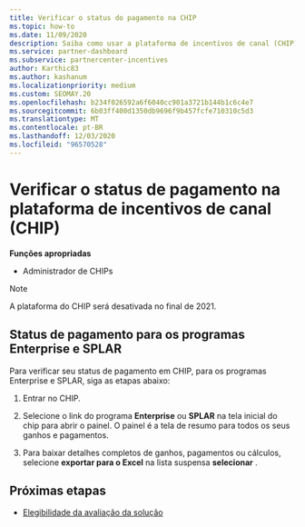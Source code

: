 ```yaml
---
title: Verificar o status do pagamento na CHIP
ms.topic: how-to
ms.date: 11/09/2020
description: Saiba como usar a plataforma de incentivos de canal (CHIP) para verificar o status de pagamento. Observe que o CHIP será desativado no final de 2021.
ms.service: partner-dashboard
ms.subservice: partnercenter-incentives
author: Karthic83
ms.author: kashanum
ms.localizationpriority: medium
ms.custom: SEOMAY.20
ms.openlocfilehash: b234f026592a6f6040cc901a3721b144b1c6c4e7
ms.sourcegitcommit: 6b03ff400d1350db9696f9b457fcfe710310c5d3
ms.translationtype: MT
ms.contentlocale: pt-BR
ms.lasthandoff: 12/03/2020
ms.locfileid: "96570528"
---
```

# <a name="check-payment-status-in-the-channel-incentives-platform-chip"></a>Verificar o status de pagamento na plataforma de incentivos de canal (CHIP)

**Funções apropriadas**

- Administrador de CHIPs

>[!NOTE]
>A plataforma do CHIP será desativada no final de 2021.

## <a name="payment-status-for-the-enterprise-and-splar-programs"></a>Status de pagamento para os programas Enterprise e SPLAR

Para verificar seu status de pagamento em CHIP, para os programas Enterprise e SPLAR, siga as etapas abaixo:

1. Entrar no CHIP.
 
1. Selecione o link do programa **Enterprise** ou **SPLAR** na tela inicial do chip para abrir o painel. O painel é a tela de resumo para todos os seus ganhos e pagamentos.
 
1. Para baixar detalhes completos de ganhos, pagamentos ou cálculos, selecione  **exportar para o Excel** na lista suspensa **selecionar** .

## <a name="next-steps"></a>Próximas etapas

- [Elegibilidade da avaliação da solução](chip-solution-assessment.md) 
